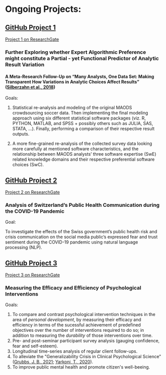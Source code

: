 # **Ongoing Projects:**

## **[GitHub Project 1](https://github.com/KrisB1471/ExpAlgPref.git)**
[Project 1 on ResearchGate](https://www.researchgate.net/project/Further-Exploring-whether-Expert-Algorithmic-Preference-might-constitute-a-Partial-yet-Functional-Predictor-of-Analytic-Result-Variation)
### **Further Exploring whether Expert Algorithmic Preference might constitute a Partial - yet Functional Predictor of Analytic Result Variation**
#### **A Meta-Research Follow-Up on “Many Analysts, One Data Set: Making Transparent How Variations in Analytic Choices Affect Results” ([Silberzahn et al., 2018](https://journals.sagepub.com/doi/10.1177/2515245917747646))**

Goals: 

1. Statistical re-analysis and modeling of the original MAODS crowdsourcing soccer data. Then implementing the final modeling approach using six different statistical software packages (viz. R, PYTHON, MATLAB, and SPSS + possibly others such as JULIA, SAS, STATA, ...). Finally, performing a comparison of their respective result outputs. 

2. A more fine-grained re-analysis of the collected survey data looking more carefully at mentioned software characteristics, and the relationship between MAODS analysts’ three software expertise (SwE) related knowledge domains and their respective preferential software choices (SwC).


## **[GitHub Project 2](https://github.com/KrisB1471/CorpCom)**
[Project 2 on ResearchGate](https://www.researchgate.net/project/Analysis-of-Switzerlands-Public-Health-Communication-during-the-COVID-19-Pandemic-Exploring-the-Effects-of-the-Governments-Risk-and-Crisis-Communication-on-the-Social-Media-Publics-Expressed-Fear-and)
### **Analysis of Switzerland’s Public Health Communication during the COVID-19 Pandemic**

Goal: 

To investigate the effects of the Swiss government’s public health risk and crisis communication on the social media public’s expressed fear and trust sentiment during the COVID-19 pandemic using natural language processing (NLP).


## **[GitHub Project 3](https://github.com/KrisB1471/LTF)**
[Project 3 on ResearchGate](https://www.researchgate.net/project/Measuring-the-Efficacy-and-Efficiency-of-Psychological-Interventions)
### **Measuring the Efficacy and Efficiency of Psychological Interventions**

Goals: 

1. To compare and contrast psychological intervention techniques in the area of *personal development*, by measuring their efficacy and efficiency in terms of the sucessful achievement of predefined objectives over the number of interventions required to do so; in addition to measuring the *durability* of those interventions over time.
2. Pre- and post-seminar participant survey analysis (gauging confidence, fear and self-esteem). 
3. Longitudinal time-series analysis of regular client follow-ups.
4. To alleviate the "Generalizability Crisis in Clinical Psychological Science" ([Grubbs, J. B., 2021](https://www.researchgate.net/publication/350533362_Cost_of_Crisis_in_Psychological_Science); [Yarkoni, T., 2020](https://www.researchgate.net/publication/337447010_The_Generalizability_Crisis)).
5. To improve public mental health and promote citizen's well-beeing.



